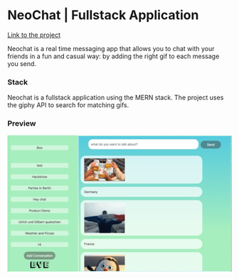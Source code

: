 # NeoChat | Fullstack Application

[Link to the project](http://www.neochat.co/)

Neochat is a real time messaging app that allows you to chat with your friends in a fun and casual way: by adding the right gif to each message you send. 

### Stack

Neochat is a fullstack application using the MERN stack. The project uses the giphy API to search for matching gifs. 

### Preview 

![Screenshot](https://github.com/rjcnrd/lmatfy/blob/master/client/src/images/screenshot.png)
